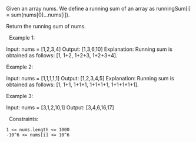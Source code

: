 Given an array nums. We define a running sum of an array as runningSum[i] = sum(nums[0]…nums[i]).

Return the running sum of nums.

 
Example 1:

Input: nums = [1,2,3,4]
Output: [1,3,6,10]
Explanation: Running sum is obtained as follows: [1, 1+2, 1+2+3, 1+2+3+4].

Example 2:

Input: nums = [1,1,1,1,1]
Output: [1,2,3,4,5]
Explanation: Running sum is obtained as follows: [1, 1+1, 1+1+1, 1+1+1+1, 1+1+1+1+1].

Example 3:

Input: nums = [3,1,2,10,1]
Output: [3,4,6,16,17]


 
Constraints:


	1 <= nums.length <= 1000
	-10^6 <= nums[i] <= 10^6

